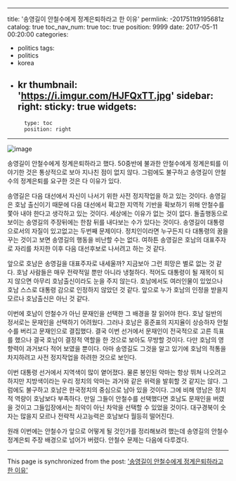 
---
title: '송영길이 안철수에게 정계은퇴하라고 한 이유'
permlink: -2017511t9195681z
catalog: true
toc_nav_num: true
toc: true
position: 9999
date: 2017-05-11 00:20:00
categories:
- politics
tags:
- politics
- korea
- kr
thumbnail: 'https://i.imgur.com/HJFQxTT.jpg'
sidebar:
    right:
        sticky: true
widgets:
    -
        type: toc
        position: right
---


![image](https://i.imgur.com/HJFQxTT.jpg)

송영길이 안철수에게 정계은퇴하라고 했다. 50중반에 불과한 안철수에게 정계은퇴를 이야기한 것은 통상적으로 보아 지나친 점이 없지 않다. 그럼에도 불구하고 송영길이 안철수의 정계은퇴를 요구한 것은 다 이유가 있다. 

송영길은 다음 대선에서 자신이 나서기 위한 사전 정지작업을 하고 있는 것이다. 송영길은 호남 출신이기 때문에 다음 대선에서 확고한 지역적 기반을 확보하기 위해 안철수를 쫓아 내야 한다고 생각하고 있는 것이다. 세상에는 이유가 없는 것이 없다. 돌출행동으로 보이는 송영길의 주장뒤에는 한참 뒤를 내다보는 수가 있다는 것이다. 송영길이 대통령으로서의 자질이 있고없고는 두번째 문제이다. 정치인이라면 누구든지 다 대통령의 꿈을 꾸는 것이고 보면 송영길의 행동을 비난할 수는 없다. 여하튼 송영길은 호남의 대표주자로 자리를 차지한 이후 다음 대선후보로 나서려고 하는 것 같다.

앞으로 호남은 송영길을 대표주자로 내세울까? 지금보아 그런 희망은 별로 없는 것 같다. 호남 사람들은 매우 전략적일 뿐만 아니라 냉철하다. 적어도 대통령이 될 재목이 되지 않으면 아무리 호남출신이라도 눈을 주지 않는다. 호남에서도 여러인물이 있었으나 호남 스스로 대통령 감으로 인정하지 않았던 것 같다. 앞으로 누가 호남의 인정을 받을지 모르나 호남출신은 아닌 것 같다.

이번에 호남이 안철수가 아닌 문재인을 선택한 그 배경을 잘 읽어야 한다. 호남 일반의 정서로는 문재인을 선택하기 어려웠다. 그러나 호남은 홍준표의 지지율이 상승하자 안철수를 버리고 문재인으로 결집했다. 결국 이번 선거에서 문재인이 전국적으로 고른 득표를 했으나 결국 호남이 결정적 역할을 한 것으로 보아도 무방할 것이다. 다만 호남의 영향력이 과거보다 적어 보였을 뿐이다. 아마 송영길도 그것을 알고 있기에 호남의 적통을 차지하려고 사전 정지작업을 하려한 것으로 보인다. 

이번 대통령 선거에서 지역색이 많이 옅어졌다. 물론 봉인된 악마는 항상 뛰쳐 나오려고 하지만 지방색이라는 우리 정치의 악마는 과거와 같은 위력을 발휘할 것 같지는 않다. 그럼에도 불구하고 호남은 한국정치의 중심으로 남아 있을 것이다. 그에 비해 영남은 정치적 역량이 호남보다 부족하다. 만일 그들이 안철수를 선택했다면 호남도 문재인을 버렸을 것이고 그들입장에서는 최악이 아닌 차악을 선택할 수 있었을 것이다. 대구경북이 숫자는 많을지 모르나 전략적 사고능력은 호남보다 월등히 떨어진다. 

원래 이번에는 안철수가 앞으로 어떻게 될 것인가를 정리해보려 했는데 송영길의 안철수 정계은퇴 주장 배경으로 넘어가 버렸다. 안철수 문제는 다음에 다루겠다.

- - -

This page is synchronized from the post: ['송영길이 안철수에게 정계은퇴하라고 한 이유'](https://steemit.com/@oldstone/-2017511t9195681z)
